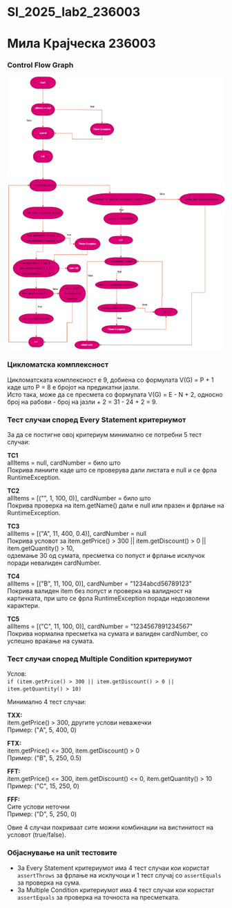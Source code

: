 # SI_2025_lab2_236003
# Мила Крајческа 236003
### Control Flow Graph
![CFG](cfg/cfg.drawio.png)

### Цикломатска комплексност
Цикломатската комплексност е 9, добиена со формулата V(G) = P + 1 каде што P = 8 е бројот на предикатни јазли.  
Исто така, може да се пресмета со формулата V(G) = E - N + 2, односно број на рабови - број на јазли + 2 = 31 - 24 + 2 = 9.


### Тест случаи според Every Statement критериумот
За да се постигне овој критериум минимално се потребни 5 тест случаи:

**TC1**  
allItems = null, cardNumber = било што  
Покрива линиите каде што се проверува дали листата е null и се фрла RuntimeException.

**TC2**  
allItems = [("", 1, 100, 0)], cardNumber = било што  
Покрива проверка на item.getName() дали е null или празен и фрлање на RuntimeException.

**TC3**  
allItems = [("A", 11, 400, 0.4)], cardNumber = null  
Покрива условот за item.getPrice() > 300 || item.getDiscount() > 0 || item.getQuantity() > 10,  
одземање 30 од сумата, пресметка со попуст и фрлање исклучок поради невалиден cardNumber.

**TC4**  
allItems = [("B", 11, 100, 0)], cardNumber = "1234abcd56789123"  
Покрива валиден item без попуст и проверка на валидност на картичката, при што се фрла RuntimeException поради недозволени карактери.

**TC5**  
allItems = [("C", 11, 100, 0)], cardNumber = "1234567891234567"  
Покрива нормална пресметка на сумата и валиден cardNumber, со успешно враќање на сумата.


### Тест случаи според Multiple Condition критериумот  
Услов:  
`if (item.getPrice() > 300 || item.getDiscount() > 0 || item.getQuantity() > 10)`

Минимално 4 тест случаи:

**TXX:**  
item.getPrice() > 300, другите услови неважечки  
Пример: ("A", 5, 400, 0)

**FTX:**  
item.getPrice() <= 300, item.getDiscount() > 0  
Пример: ("B", 5, 250, 0.5)

**FFT:**  
item.getPrice() <= 300, item.getDiscount() <= 0, item.getQuantity() > 10  
Пример: ("C", 15, 250, 0)

**FFF:**  
Сите услови неточни  
Пример: ("D", 5, 250, 0)

Овие 4 случаи покриваат сите можни комбинации на вистинитост на условот (true/false).


### Објаснување на unit тестовите
- За Every Statement критериумот има 4 тест случаи кои користат `assertThrows` за фрлање на исклучоци и 1 тест случај со `assertEquals` за проверка на сума.  
- За Multiple Condition критериумот има 4 тест случаи кои користат `assertEquals` за проверка на точноста на пресметката.
